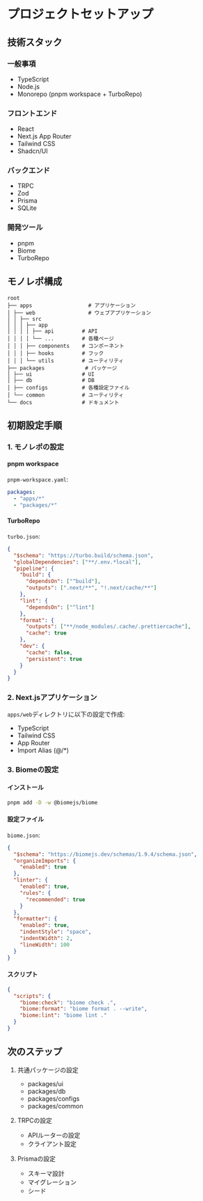 # プロジェクトセットアップ

## 技術スタック

### 一般事項
- TypeScript
- Node.js
- Monorepo (pnpm workspace + TurboRepo)

### フロントエンド
- React
- Next.js App Router
- Tailwind CSS
- Shadcn/UI

### バックエンド
- TRPC
- Zod
- Prisma
- SQLite

### 開発ツール
- pnpm
- Biome
- TurboRepo

## モノレポ構成

```
root
├── apps                  # アプリケーション
│ ├── web                 # ウェブアプリケーション
│ │ ├── src
│ │ │ ├── app
│ │ │ │ ├── api         # API
│ │ │ │ └── ...         # 各種ページ
│ │ │ ├── components    # コンポーネント
│ │ │ ├── hooks         # フック
│ │ │ └── utils         # ユーティリティ
├── packages             # パッケージ
│ ├── ui                # UI
│ ├── db                # DB
│ ├── configs           # 各種設定ファイル
│ └── common            # ユーティリティ
└── docs                # ドキュメント
```

## 初期設定手順

### 1. モノレポの設定

#### pnpm workspace
`pnpm-workspace.yaml`:
```yaml
packages:
  - "apps/*"
  - "packages/*"
```

#### TurboRepo
`turbo.json`:
```json
{
  "$schema": "https://turbo.build/schema.json",
  "globalDependencies": ["**/.env.*local"],
  "pipeline": {
    "build": {
      "dependsOn": ["^build"],
      "outputs": [".next/**", "!.next/cache/**"]
    },
    "lint": {
      "dependsOn": ["^lint"]
    },
    "format": {
      "outputs": ["**/node_modules/.cache/.prettiercache"],
      "cache": true
    },
    "dev": {
      "cache": false,
      "persistent": true
    }
  }
}
```

### 2. Next.jsアプリケーション

`apps/web`ディレクトリに以下の設定で作成:
- TypeScript
- Tailwind CSS
- App Router
- Import Alias (@/*)

### 3. Biomeの設定

#### インストール
```bash
pnpm add -D -w @biomejs/biome
```

#### 設定ファイル
`biome.json`:
```json
{
  "$schema": "https://biomejs.dev/schemas/1.9.4/schema.json",
  "organizeImports": {
    "enabled": true
  },
  "linter": {
    "enabled": true,
    "rules": {
      "recommended": true
    }
  },
  "formatter": {
    "enabled": true,
    "indentStyle": "space",
    "indentWidth": 2,
    "lineWidth": 100
  }
}
```

#### スクリプト
```json
{
  "scripts": {
    "biome:check": "biome check .",
    "biome:format": "biome format . --write",
    "biome:lint": "biome lint ."
  }
}
```

## 次のステップ

1. 共通パッケージの設定
   - packages/ui
   - packages/db
   - packages/configs
   - packages/common

2. TRPCの設定
   - APIルーターの設定
   - クライアント設定

3. Prismaの設定
   - スキーマ設計
   - マイグレーション
   - シード 